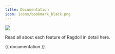 ```yaml
---
title: Documentation
icon: icons/bookmark_black.png
---
```


<img class="hero-underlay hero-image" src=/car4.png>

Read all about each feature of Ragdoll in detail here.

{{ documentation }}
